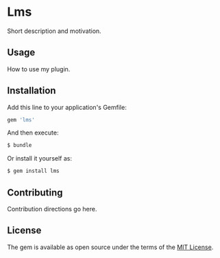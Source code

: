 # Lms
Short description and motivation.

## Usage
How to use my plugin.

## Installation
Add this line to your application's Gemfile:

```ruby
gem 'lms'
```

And then execute:
```bash
$ bundle
```

Or install it yourself as:
```bash
$ gem install lms
```

## Contributing
Contribution directions go here.

## License
The gem is available as open source under the terms of the [MIT License](https://opensource.org/licenses/MIT).
